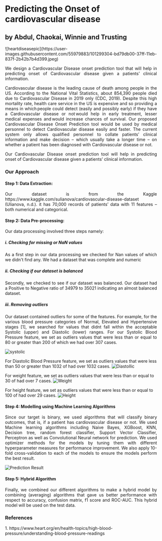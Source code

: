 <h1>Predicting the Onset of cardiovascular disease</h1>
<h2>by Abdul, Chaokai, Winnie and Trusting</h2>
![heartdiseasepic](https://user-images.githubusercontent.com/55979883/101299304-bd79db00-37ff-11eb-837f-2b42b7b4d399.jpeg)
<p align="justify">We design a Cardiovascular Disease onset prediction​ tool that will help in predicting onset of Cardiovascular disease given a patients’ clinical information. </p>
<p align="justify">Cardiovascular disease is the leading cause of death among people in the US. According to the National Vital Statistics, about 854,390 people died due to Cardiovascular Disease in 2019 only (CDC, 2019). Despite this high mortality rate, health care service in the US is expensive and so providing a means in which people could detect (easily and possibly early) if they have a Cardiovascular disease or not would help in early treatment, lesser medical expenses and would increase chances of survival. Our proposed Cardiovascular Disease Onset Prediction tool would be used by medical personnel to detect Cardiovascular disease easily and faster. The current system only allows qualified personnel to collate patients’ clinical information and make decision – which usually take a longer time – on whether a patient has been diagnosed with Cardiovascular disease or not.  </p>
<p align="justify">Our Cardiovascular Disease onset prediction​ tool will help in predicting onset of Cardiovascular disease given a patients’ clinical information. </p>

<h3>Our Approach</h3>
<h4>Step 1: Data Extraction:</h4>
<p align="justify">Our dataset is from the Kaggle https://www.kaggle.com/sulianova/cardiovascular-disease-dataset (Ulianova, n.d.). it has 70,000 records of patients’ data with 11 features –both numerical and categorical.</p>

<h4> Step 2: Data Pre-processing: </h4>
<p align="justify"> Our data processing involved three steps namely:</p>
<h5>i. Checking for missing or NaN values</h5>
<p align="justify">As a first step in our data processing we checked for Nan values of which we didn't find any. We had a dataset that was complete and numeric</p>
<h5>ii. Checking if our dataset is balanced</h5>
<p align="justify">Secondly, we checked to see if our dataset was balanced. Our dataset had a Positive to Negative ratio of 34979 to 35021 indicating an almost balanced dataset. </p>
  
<h5>iii. Removing outliers</h5>
<p align="justify"> Our dataset contained outliers for some of the features. For example, for the various blood pressure categories of Normal, Elevated and Hypertensive stages [1], we searched for values that didnt fall within the acceptable  Systolic (upper) and Diastolic (lower) ranges. For our Systolic Blood Pressure feature, we set as outliers values that were less than or equal to 80 or greater than 200 of which we had over 307 cases.
  
![systolic](https://user-images.githubusercontent.com/55979883/101304835-30d71900-380f-11eb-88e5-f2b16052c61c.png)

For Diastolic Blood Pressure feature, we set as outliers values that were less than 50 or greater than 1032 of had over 1032 cases.
![Diastollic](https://user-images.githubusercontent.com/55979883/101304808-2288fd00-380f-11eb-9448-649991590ff4.png)

For weight feature, we set as outliers values that were less than or equal to 30 of had over 7 cases.
![Weight](https://user-images.githubusercontent.com/55979883/101305205-22d5c800-3810-11eb-88b0-46836c651faa.png)

For height feature, we set as outliers values that were less than or equal to 100 of had over 29 cases.
![Height](https://user-images.githubusercontent.com/55979883/101305046-b22eab80-380f-11eb-81d7-b81f6ca0580e.png)
</p>


<h4>Step 4: Modelling using Machine Learning Algorithms</h4>
<p align="justify">Since our target is binary, we used algorithms that will classify binary outcomes, that is, if a patient has cardiovascular disease or not. We used Machine learning algorithms including Naive Bayes, XGBoost, KNN, Decision tree, random forest classifier, Support Vector Classifier, Perceptron as well as Convolutional Neural network for prediction. We used optimizer methods for the models by tuning them with different hyperparameter measures for performance improvement. We also apply 10-fold cross-validation to each of the models to ensure the models perform the best result.</p>

![Prediction Result](https://user-images.githubusercontent.com/55979883/101293924-0c187c80-37e2-11eb-83c1-59f26d6a1966.png)

<h4>Step 5: Hybrid Algorithm</h4>
<p align="justify">Finally, we combined our different algorithms to make a hybrid model by combining (averaging) algorithms that gave us better performance with respect to accuracy, confusion matrix, f1 score and ROC-AUC. This hybrid model will be used on the test data.</p>


<h3>References</h3>
<p> 1. https://www.heart.org/en/health-topics/high-blood-pressure/understanding-blood-pressure-readings </p>
